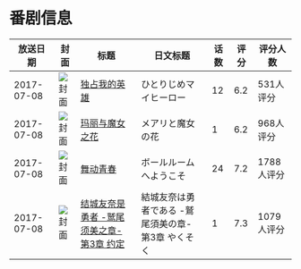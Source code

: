 # 番剧信息

|放送日期|封面|标题|日文标题|话数|评分|评分人数|
|---|---|---|---|---|---|---|
|2017-07-08|![封面](https://lain.bgm.tv/pic/cover/c/37/3f/186908_47VmD.jpg)|[独占我的英雄](https://bangumi.tv/subject/186908)|ひとりじめマイヒーロー|12|6.2|531人评分|
|2017-07-08|![封面](https://lain.bgm.tv/pic/cover/c/aa/c9/202256_ppqxW.jpg)|[玛丽与魔女之花](https://bangumi.tv/subject/202256)|メアリと魔女の花|1|6.2|968人评分|
|2017-07-08|![封面](https://lain.bgm.tv/pic/cover/c/37/87/204317_NZeWa.jpg)|[舞动青春](https://bangumi.tv/subject/204317)|ボールルームへようこそ|24|7.2|1788人评分|
|2017-07-08|![封面](https://lain.bgm.tv/pic/cover/c/d9/2c/207168_jk2kY.jpg)|[结城友奈是勇者 -鹫尾须美之章- 第3章 约定](https://bangumi.tv/subject/207168)|結城友奈は勇者である -鷲尾須美の章- 第3章 やくそく|1|7.3|1079人评分|
